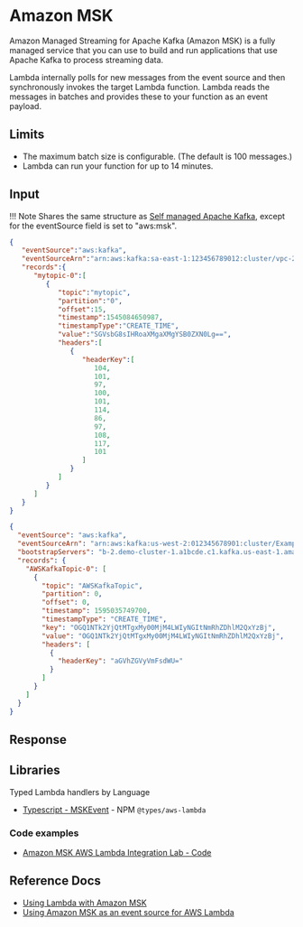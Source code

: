 # Amazon MSK

Amazon Managed Streaming for Apache Kafka (Amazon MSK) is a fully managed service that you can use to build and run applications that use Apache Kafka to
process streaming data.

Lambda internally polls for new messages from the event source and then synchronously invokes the target Lambda function. Lambda reads the messages in 
batches and provides these to your function as an event payload.

## Limits

- The maximum batch size is configurable. (The default is 100 messages.)
- Lambda can run your function for up to 14 minutes.

## Input

!!! Note
      Shares the same structure as [Self managed Apache Kafka](./apache-kafka.md), except for the eventSource field is set to "aws:msk".

```json title="Managed Kafka"
{
   "eventSource":"aws:kafka",
   "eventSourceArn":"arn:aws:kafka:sa-east-1:123456789012:cluster/vpc-2priv-2pub/751d2973-a626-431c-9d4e-d7975eb44dd7-2",
   "records":{
      "mytopic-0":[
         {
            "topic":"mytopic",
            "partition":"0",
            "offset":15,
            "timestamp":1545084650987,
            "timestampType":"CREATE_TIME",
            "value":"SGVsbG8sIHRoaXMgaXMgYSB0ZXN0Lg==",
            "headers":[
               {
                  "headerKey":[
                     104,
                     101,
                     97,
                     100,
                     101,
                     114,
                     86,
                     97,
                     108,
                     117,
                     101
                  ]
               }
            ]
         }
      ]
   }
}
```

```json title="Another managed Kafka example"
{
  "eventSource": "aws:kafka",
  "eventSourceArn": "arn:aws:kafka:us-west-2:012345678901:cluster/ExampleMSKCluster/e9f754c6-d29a-4430-a7db-958a19fd2c54-4",
  "bootstrapServers": "b-2.demo-cluster-1.a1bcde.c1.kafka.us-east-1.amazonaws.com:9092,b-1.demo-cluster-1.a1bcde.c1.kafka.us-east-1.amazonaws.com:9092",
  "records": {
    "AWSKafkaTopic-0": [
      {
        "topic": "AWSKafkaTopic",
        "partition": 0,
        "offset": 0,
        "timestamp": 1595035749700,
        "timestampType": "CREATE_TIME",
        "key": "OGQ1NTk2YjQtMTgxMy00MjM4LWIyNGItNmRhZDhlM2QxYzBj",
        "value": "OGQ1NTk2YjQtMTgxMy00MjM4LWIyNGItNmRhZDhlM2QxYzBj",
        "headers": [
          {
            "headerKey": "aGVhZGVyVmFsdWU="
          }
        ]
      }
    ]
  }
}
```

## Response

## Libraries

Typed Lambda handlers by Language

- [Typescript - MSKEvent](https://github.com/DefinitelyTyped/DefinitelyTyped/blob/master/types/aws-lambda/trigger/msk.d.ts) - NPM `@types/aws-lambda`

### Code examples

- [Amazon MSK AWS Lambda Integration Lab - Code](https://github.com/aws-samples/integration-sample-lambda-msk)

## Reference Docs

- [Using Lambda with Amazon MSK](https://docs.aws.amazon.com/lambda/latest/dg/with-msk.html)
- [Using Amazon MSK as an event source for AWS Lambda](https://aws.amazon.com/blogs/compute/using-amazon-msk-as-an-event-source-for-aws-lambda/)
